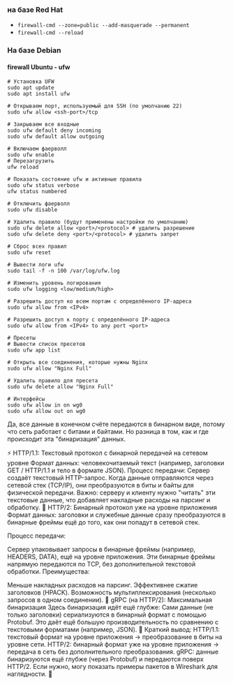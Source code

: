 ### на базе Red Hat

- `firewall-cmd --zone=public --add-masquerade --permanent`
- `firewall-cmd --reload`

### На базе Debian
#### firewall Ubuntu - ufw

```
# Установка UFW
sudo apt update
sudo apt install ufw

# Открываем порт, используемый для SSH (по умолчанию 22)
sudo ufw allow <ssh-port>/tcp

# Закрываем все входные
sudo ufw default deny incoming
sudo ufw default allow outgoing

# Включаем фаерволл
sudo ufw enable
# Перезагрузить
ufw reload

# Показать состояние ufw и активные правила
sudo ufw status verbose
ufw status numbered
```
```
# Отключить фаерволл
sudo ufw disable

# Удалить правило (будут применены настройки по умолчанию)
sudo ufw delete allow <port>/<protocol> # удалить разрешение
sudo ufw delete deny <port>/<protocol> # удалить запрет

# Сброс всех правил
sudo ufw reset

# Вывести логи ufw
sudo tail -f -n 100 /var/log/ufw.log

# Изменить уровень логирования
sudo ufw logging <low/medium/high>

# Разрешить доступ ко всем портам с определённого IP-адреса
sudo ufw allow from <IPv4>

# Разрешить доступ к порту с определённого IP-адреса
sudo ufw allow from <IPv4> to any port <port>
```
```
# Пресеты
# Вывести список пресетов
sudo ufw app list

# Открыть все соединения, которые нужны Nginx
sudo ufw allow "Nginx Full"

# Удалить правило для пресета
sudo ufw delete allow "Nginx Full"
```
```
# Интерфейсы
sudo ufw allow in on wg0
sudo ufw allow out on wg0
```


Да, все данные в конечном счёте передаются в бинарном виде, потому что сеть работает с битами и байтами.
Но разница в том, как и где происходит эта "бинаризация" данных.

⚡ HTTP/1.1: Текстовый протокол с бинарной передачей на сетевом уровне
Формат данных: человекочитаемый текст (например, заголовки GET / HTTP/1.1 и тело в формате JSON).
Процесс передачи:
Сервер создаёт текстовый HTTP-запрос.
Когда данные отправляются через сетевой стек (TCP/IP), они преобразуются в биты и байты для физической передачи.
Важно: серверу и клиенту нужно "читать" эти текстовые данные, что добавляет накладные расходы на парсинг и обработку.
🚀 HTTP/2: Бинарный протокол уже на уровне приложения
Формат данных: заголовки и служебные данные сразу преобразуются в бинарные фреймы ещё до того, как они попадут в сетевой стек.

Процесс передачи:

Сервер упаковывает запросы в бинарные фреймы (например, HEADERS, DATA), ещё на уровне приложения.
Эти бинарные фреймы напрямую передаются по TCP, без дополнительной текстовой обработки.
Преимущества:

Меньше накладных расходов на парсинг.
Эффективнее сжатие заголовков (HPACK).
Возможность мультиплексирования (несколько запросов в одном соединении).
🤖 gRPC (на HTTP/2): Максимальная бинаризация
Здесь бинаризация идёт ещё глубже:
Сами данные (не только заголовки) сериализуются в бинарный формат с помощью Protobuf.
Это даёт ещё большую производительность по сравнению с текстовыми форматами (например, JSON).
🎯 Краткий вывод:
HTTP/1.1: текстовый формат на уровне приложения → преобразование в биты на уровне сети.
HTTP/2: бинарный формат уже на уровне приложения → передача в сеть без дополнительного преобразования.
gRPC: данные бинаризуются ещё глубже (через Protobuf) и передаются поверх HTTP/2.
Если нужно, могу показать примеры пакетов в Wireshark для наглядности. 🚀